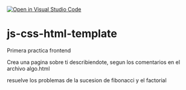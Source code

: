 [![Open in Visual Studio Code](https://classroom.github.com/assets/open-in-vscode-f059dc9a6f8d3a56e377f745f24479a46679e63a5d9fe6f495e02850cd0d8118.svg)](https://classroom.github.com/online_ide?assignment_repo_id=7541223&assignment_repo_type=AssignmentRepo)

# js-css-html-template

Primera practica frontend

Crea una pagina sobre ti describiendote, segun los comentarios en el archivo algo.html

resuelve los problemas de la sucesion de fibonacci y el factorial

